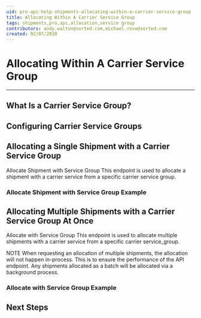 ```yaml
---
uid: pro-api-help-shipments-allocating-within-a-carrier-service-group
title: Allocating Within A Carrier Service Group
tags: shipments,pro,api,allocation,service group
contributors: andy.walton@sorted.com,michael.rose@sorted.com
created: 02/07/2020
---
```


# Allocating Within A Carrier Service Group



---

## What Is a Carrier Service Group?



## Configuring Carrier Service Groups



## Allocating a Single Shipment with a Carrier Service Group

Allocate Shipment with Service Group This endpoint is used to allocate a shipment with a carrier service from a specific carrier service group.

### Allocate Shipment with Service Group Example



## Allocating Multiple Shipments with a Carrier Service Group At Once

Allocate with Service Group This endpoint is used to allocate multiple shipments with a carrier service from a specific carrier service_group.

NOTE
When requesting an allocation of multiple shipments, the allocation will not happen in-process. This is to ensure the performance of the API endpoint. Any shipments allocated as a batch will be allocated via a background process.

### Allocate with Service Group Example



## Next Steps


